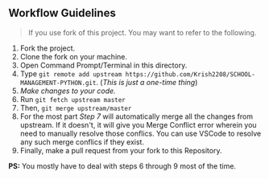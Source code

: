 ## Workflow Guidelines

> If you use fork of this project. You may want to refer to the following.

1. Fork the project.
2. Clone the fork on your machine.
3. Open Command Prompt/Terminal in this directory.
4. Type `git remote add upstream https://github.com/Krish2208/SCHOOL-MANAGEMENT-PYTHON.git`. (_This is just a one-time thing_)
5. _Make changes to your code._
6. Run `git fetch upstream master`
7. Then, `git merge upstream/master`
8. For the most part _Step 7_ will automatically merge all the changes from upstream. If it doesn't, it will give you Merge Conflict error wherein you need to manually resolve those conflics. You can use VSCode to resolve any such merge conflics if they exist.
9. Finally, make a pull request from your fork to this Repository.

**PS:** You mostly have to deal with steps 6 through 9 most of the time.
